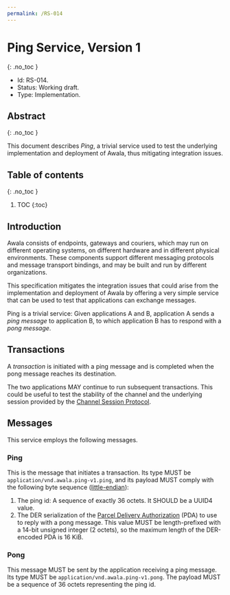 ```yaml
---
permalink: /RS-014
---
```

# Ping Service, Version 1
{: .no_toc }

- Id: RS-014.
- Status: Working draft.
- Type: Implementation.

## Abstract
{: .no_toc }

This document describes _Ping_, a trivial service used to test the underlying implementation and deployment of Awala, thus mitigating integration issues.

## Table of contents
{: .no_toc }

1. TOC
{:toc}

## Introduction

Awala consists of endpoints, gateways and couriers, which may run on different operating systems, on different hardware and in different physical environments. These components support different messaging protocols and message transport bindings, and may be built and run by different organizations.

This specification mitigates the integration issues that could arise from the implementation and deployment of Awala by offering a very simple service that can be used to test that applications can exchange messages.

Ping is a trivial service: Given applications A and B, application A sends a _ping message_ to application B, to which application B has to respond with a _pong message_.

## Transactions

A _transaction_ is initiated with a ping message and is completed when the pong message reaches its destination.

The two applications MAY continue to run subsequent transactions. This could be useful to test the stability of the channel and the underlying session provided by the [Channel Session Protocol](rs003-key-agreement.md).

## Messages

This service employs the following messages.

### Ping

This is the message that initiates a transaction. Its type MUST be `application/vnd.awala.ping-v1.ping`, and its payload MUST comply with the following byte sequence ([little-endian](https://en.wikipedia.org/wiki/Endianness)):

1. The ping id: A sequence of exactly 36 octets. It SHOULD be a UUID4 value.
1. The DER serialization of the [Parcel Delivery Authorization](rs002-pki.md#parcel-delivery-authorization-pda) (PDA) to use to reply with a pong message. This value MUST be length-prefixed with a 14-bit unsigned integer (2 octets), so the maximum length of the DER-encoded PDA is 16 KiB.

### Pong

This message MUST be sent by the application receiving a ping message. Its type MUST be `application/vnd.awala.ping-v1.pong`. The payload MUST be a sequence of 36 octets representing the ping id.
